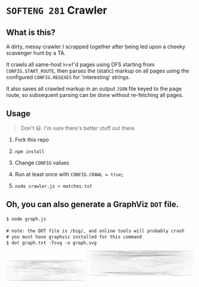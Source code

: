 # `SOFTENG 281` Crawler

## What is this?

A dirty, messy crawler I scrapped together after being led upon a cheeky scavenger hunt by a TA.

It crawls all same-host `href`'d pages using DFS starting from `CONFIG.START_ROUTE`, then parses the (static) markup on all pages using the configured `CONFIG.REGEXES` for 'interesting' strings.

It also saves all crawled markup in an output `JSON` file keyed to the page route, so subsequent parsing can be done without re-fetching all pages.

## Usage

> Don't :smiley:. I'm sure there's better stuff out there.

1. Fork this repo

2. `npm install`

3. Change `CONFIG` values

4. Run at least once with `CONFIG.CRAWL = true;`

5. `node crawler.js > matches.txt`

## Oh, you can also generate a GraphViz `DOT` file.

```console
$ node graph.js

# note: the DOT file is /big/, and online tools will probably crash
# you must have graphviz installed for this command
$ dot graph.txt -Tsvg -o graph.svg
```

![Graph](graph/graph.svg)